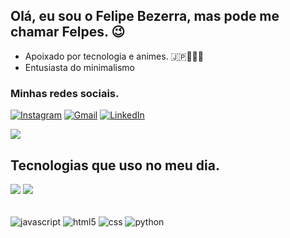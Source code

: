 ## Olá, eu sou o Felipe Bezerra, mas pode me chamar Felpes. 😉

- Apoixado por tecnologia e animes. 🇯🇵👨🏽‍💻
- Entusiasta do minimalismo

### Minhas redes sociais.

[![Instagram](https://img.shields.io/badge/-Instagram-%23E4405F?style=for-the-badge&logo=instagram&logoColor=white)](https://www.instagram.com/f_lipesousa/)
[![Gmail](https://img.shields.io/badge/Gmail-D14836?style=for-the-badge&logo=gmail&logoColor=white)](mailto:felipbsousa036@gmail.com)
[![LinkedIn](https://img.shields.io/badge/-LinkedIn-%230077B5?style=for-the-badge&logo=linkedin&logoColor=white)](https://linkedin.com/in/felipe-sousa-0453aa214)

![](https://github-readme-stats.vercel.app/api?username=fl1pe&show_icons=true&theme=tokyonight&include_all_commits=true&count_private=true)

## Tecnologias que uso no meu dia.
![](https://github-readme-stats.vercel.app/api/top-langs/?username=fl1pe&layout=compact&langs_count=7&theme=tokyonight)
![](https://media.discordapp.net/attachments/627481109084766209/943988282675581008/ezgif.com-gif-maker.gif)
<div style="display: inline_block"><br>
    <img align="center" alt="javascript" src="https://img.shields.io/badge/JavaScript-F7DF1E?style=for-the-badge&logo=javascript&logoColor=black">
    <img align="center" alt="html5" src="https://img.shields.io/badge/HTML5-E34F26?style=for-the-badge&logo=html5&logoColor=white">
    <img align="center" alt="css" src="https://img.shields.io/badge/CSS3-1572B6?style=for-the-badge&logo=css3&logoColor=white">
    <img align="center" alt="python" src="https://img.shields.io/badge/Python-3776AB?style=for-the-badge&logo=python&logoColor=white">
</div>
